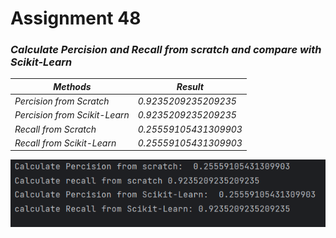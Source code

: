 # Assignment 48

### ***Calculate Percision and Recall from scratch and compare with Scikit-Learn***

| _Methods_                     | _Result_             |
|-------------------------------|--------------------|
| _Percision from Scratch_      | _0.9235209235209235_ |
| _Percision from Scikit-Learn_ | _0.9235209235209235_ |
| _Recall from Scratch_    | _0.25559105431309903_ |
| _Recall from Scikit-Learn_    | _0.25559105431309903_ |


![img_1.png](img_1.png)